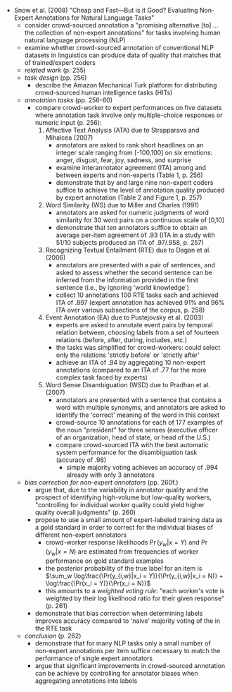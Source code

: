 <!-- snow_et_al_2008_cheap_and_fast_but_is_it_good_evaluating_non_expert_annotations_for_natural_language_tasks.md -->
- Snow et al. (2008) "Cheap and Fast—But is it Good? Evaluating Non-Expert Annotations for Natural Language Tasks"
    - consider crowd-sourced annotation a "promising alternative [to] ... the collection of non-expert annotations" for tasks involving human natural language processing (NLP)
    - examine whether crowd-sourced annotation of conventional NLP datasets in linguistics can produce data of quality that matches that of trained/expert coders
    - *related work* (p. 255)
    - *task design* (pp. 256)
        - describe the Amazon Mechanical Turk platform for distributing crowd-sourced human intelligence tasks (HITs)
    - *annotation tasks* (pp. 256-60)
        - compare crowd-worker to expert performances on five datasets where annotation task involve only multiple-choice responses or numeric input (p. 256):
            1. Affective Text Analysis (ATA) due to Strapparava and Mihalcea (2007)
                - annotators are asked to rank short headlines on an integer scale ranging from [-100,100] on six emotions: anger, disgust, fear, joy, sadness, and surprise 
                - examine interannotator agreement (ITA) among and between experts and non-experts (Table 1, p. 256)
                - demonstrate that by and large nine non-expert coders suffice to achieve the level of annotation quality produced by expert annotation (Table 2 and Figure 1, p. 257)
            2. Word Similarity (WS) due to Miller and Charles (1991)
                - annotators are asked for numeric judgments of word similarity for 30 word pairs on a continuous scale of [0,10]
                - demonstrate that ten annotators suffice to obtain an average per-item agreement of .93 (ITA in a study with 51/10 subjects produced an ITA of .97/.958, p. 257)
            3. Recognizing Textual Entailment (RTE) due to Dagan et al. (2006)
                - annotators are presented with a pair of sentences, and asked to assess whether the second sentence can be inferred from the information provided in the first sentence (i.e., by ignoring 'world knowledge')
                - collect 10 annotations 100 RTE tasks each and achieved ITA of .897 (expert annotation has achieved 91% and 96% ITA over various subsections of the corpus, p. 258)
            4. Event Annotation (EA) due to Pustejovsky et al. (2003)
                - experts are asked to annotate event pairs by temporal relation between, choosing labels from a set of fourteen relations (before, after, during, includes, etc.)
                - the tasks was simplified for crowd-workers: could select only the relations 'strictly before' or 'strictly after'
                - achieve an ITA of .94 by aggregating 10 non-expert annotations (compared to an ITA of .77 for the more complex task faced by experts)
            5. Word Sense Disambiguation (WSD) due to Pradhan et al. (2007)
                - annotators are presented with a sentence that contains a word with multiple synonyms, and annotators are asked to identify the 'correct' meaning of the word in this context
                - crowd-source 10 annotations for each of 177 examples of the noun "president" for three senses (executive officer of an organization, head of state, or head of the U.S.)
                - compare crowd-sourced ITA with the best automatic system performance for the disambiguation task (accuracy of .98)
                    - simple majority voting achieves an accuracy of .994 already with only 3 annotators
    - *bias correction for non-expert annotators* (pp. 260f.)
        - argue that, due to the variability in annotator quality and the prospect of identifying high-volume but low-quality workers, "controlling for individual worker quality could yield higher quality overall judgments" (p. 260)
        - propose to use a small amount of expert-labeled training data as a gold standard in order to correct for the individual biases of different non-expert annotators
            - crowd-worker response likelihoods $\Pr(y_w|x = Y )$ and $\Pr(y_w|x = N)$ are estimated from frequencies of worker performance on gold standard examples
            - the posterior probability of the true label for an item is $\sum_w \log\frac{\Pr(y_{i,w}|x_i = Y)}{\Pr(y_{i,w}|x_i = N)} + \log\frac{\Pr(x_i = Y)}{\Pr(x_i = N)}$
            - this amounts to a *weighted voting rule*: "each worker's vote is weighted by their log likelihood ratio for their given response" (p. 261)
        - demonstrate that bias correction when determining labels improves accuracy compared to 'naive' majority voting of the in the RTE task
    - *conclusion* (p. 262)
        - demonstrate that for many NLP tasks only a small number of non-expert annotations per item suffice necessary to match the performance of single expert annotators
        - argue that significant improvements in crowd-sourced annotation can be achieve by controlling for annotator biases when aggregating annotations into labels


